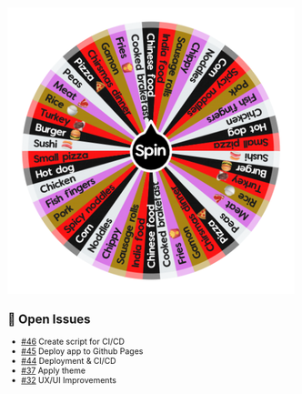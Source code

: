 ![Project Screenshot](https://github.com/tgilly93/Dinner_Generator_React/blob/main/images/Dinner_Generator_React_thumb.png?raw=true)

## 🚀 Open Issues


<!-- ISSUES-START -->
- [#46](https://github.com/tgilly93/Dinner_Generator_React/issues/46) Create script for CI/CD
- [#45](https://github.com/tgilly93/Dinner_Generator_React/issues/45) Deploy app to Github Pages
- [#44](https://github.com/tgilly93/Dinner_Generator_React/issues/44) Deployment & CI/CD
- [#37](https://github.com/tgilly93/Dinner_Generator_React/issues/37) Apply theme
- [#32](https://github.com/tgilly93/Dinner_Generator_React/issues/32) UX/UI Improvements
<!-- ISSUES-END -->
